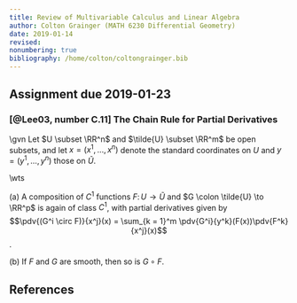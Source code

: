 ```yaml
---
title: Review of Multivariable Calculus and Linear Algebra
author: Colton Grainger (MATH 6230 Differential Geometry)
date: 2019-01-14
revised:
nonumbering: true
bibliography: /home/colton/coltongrainger.bib
---
```


## Assignment due 2019-01-23

### [@Lee03, number C.11] The Chain Rule for Partial Derivatives

\gvn Let $U \subset \RR^n$ and $\tilde{U} \subset \RR^m$ be open subsets, and let $x = (x^1, \ldots, x^n)$ denote the standard coordinates on $U$ and $y = (y^1, \ldots, y^n)$ those on $\tilde{U}$.

\wts 

(a) A composition of $C^1$ functions $F \colon U \to \tilde{U}$ and $G \colon \tilde{U} \to \RR^p$ is again of class $C^1$, with partial derivatives given by 
$$\pdv{(G^i \circ F)}{x^j}(x) = \sum_{k = 1}^m \pdv{G^i}{y^k}(F(x))\pdv{F^k}{x^j}(x)$$.

(b) If $F$ and $G$ are smooth, then so is $G \circ F$.

## References
